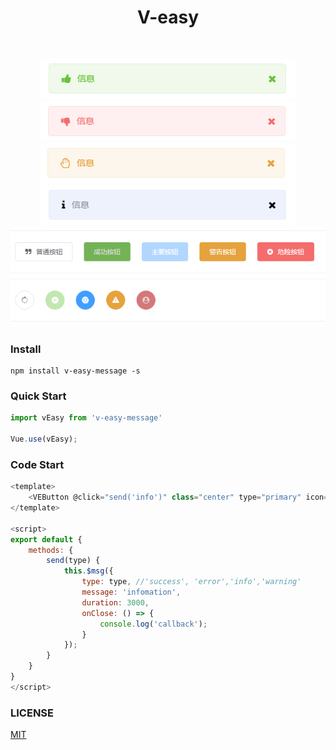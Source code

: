 <h1 align="center">V-easy</h1>

<p align="center">
	<a href="https://github.com/Linkontoask/v-easy"><img src="https://img.shields.io/badge/v--easy-v0.0.4-blue.svg" alt=""></a>
	<a href="https://github.com/Linkontoask/v-easy"><img src="https://img.shields.io/badge/size-541kb-green.svg" alt=""></a>
	<a href="https://github.com/Linkontoask/v-easy"><img src="https://img.shields.io/badge/vue-2.x-orange.svg" alt=""></a>
	<a href="https://github.com/Linkontoask/v-easy"><img src="https://img.shields.io/badge/license-MIT-red.svg" alt=""></a>
</p>

<p align="center">
	<img src="https://raw.githubusercontent.com/Linkontoask/v-easy/master/img/success.png" alt="">
	<img src="https://raw.githubusercontent.com/Linkontoask/v-easy/master/img/error.png" alt="">
	<img src="https://raw.githubusercontent.com/Linkontoask/v-easy/master/img/warning.png" alt="">
	<img src="https://raw.githubusercontent.com/Linkontoask/v-easy/master/img/info.png" alt="">
	<img src="https://raw.githubusercontent.com/Linkontoask/v-easy/master/img/effect.png" alt="">
</p>

### Install
```
npm install v-easy-message -s
```

### Quick Start
``` javascript
import vEasy from 'v-easy-message'

Vue.use(vEasy);
```

### Code Start
``` javascript
<template>
    <VEButton @click="send('info')" class="center" type="primary" icon="chrome" :rotate="true" :circle="true"></VEButton>
</template>

<script>
export default {
    methods: {
        send(type) {
            this.$msg({
                type: type, //'success', 'error','info','warning'
                message: 'infomation',
                duration: 3000,
                onClose: () => {
                    console.log('callback');
                }
            });
        }
    }
}
</script>
```

### LICENSE
[MIT](https://github.com/Linkontoask/v-easy/blob/master/src/components/message/LICENSE)
